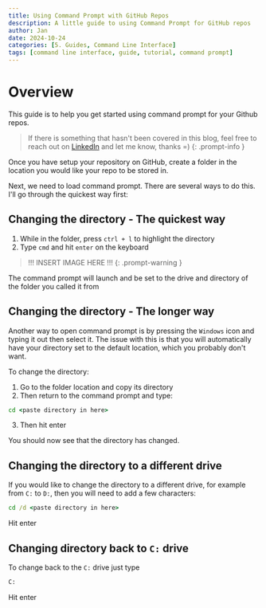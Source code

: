 ```yaml
---
title: Using Command Prompt with GitHub Repos
description: A little guide to using Command Prompt for GitHub repos
author: Jan
date: 2024-10-24
categories: [5. Guides, Command Line Interface]
tags: [command line interface, guide, tutorial, command prompt]
---
```

# Overview
This guide is to help you get started using command prompt for your Github repos.

> If there is something that hasn't been covered in this blog, feel free to reach out on [LinkedIn](https://www.linkedin.com/in/janhuss/) and let me know, thanks =)
{: .prompt-info }

Once you have setup your repository on GitHub, create a folder in the location you would like your repo to be stored in.

Next, we need to load command prompt. There are several ways to do this. I'll go through the quickest way first:

## Changing the directory - The quickest way

1. While in the folder, press `ctrl + l` to highlight the directory
2. Type `cmd` and hit `enter` on the keyboard

> !!! INSERT IMAGE HERE !!!
{: .prompt-warning }

The command prompt will launch and be set to the drive and directory of the folder you called it from

## Changing the directory - The longer way

Another way to open command prompt is by pressing the `Windows` icon and typing it out then select it.
The issue with this is that you will automatically have your directory set to the default location, which you probably don't want.

To change the directory:
1. Go to the folder location and copy its directory
2. Then return to the command prompt and type:

```cmd
cd <paste directory in here>
```

3. Then hit enter

You should now see that the directory has changed.

## Changing the directory to a different drive
If you would like to change the directory to a different drive, for example from `C:` to `D:`, then you will need to add a few characters:

``` cmd
cd /d <paste directory in here>
```

Hit enter

## Changing directory back to `C:` drive
To change back to the `C:` drive just type 

``` cmd
C:
```

Hit enter
